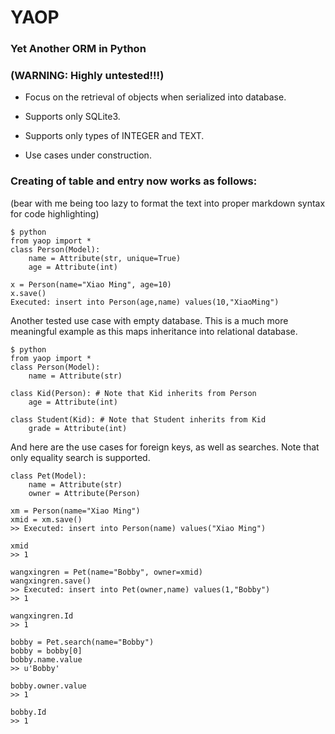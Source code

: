 YAOP
====
### Yet Another ORM in Python

### (WARNING: Highly untested!!!)

- Focus on the retrieval of objects when serialized into database.

- Supports only SQLite3.

- Supports only types of INTEGER and TEXT.

- Use cases under construction.

### Creating of table and entry now works as follows:

(bear with me being too lazy to format the text into proper markdown syntax for
code highlighting)

    $ python
    from yaop import *
    class Person(Model):
        name = Attribute(str, unique=True)
        age = Attribute(int)
    
    x = Person(name="Xiao Ming", age=10)
    x.save()
    Executed: insert into Person(age,name) values(10,"XiaoMing")


Another tested use case with empty database.
This is a much more meaningful example as this maps inheritance into relational
database.

    $ python
    from yaop import *
    class Person(Model):
        name = Attribute(str)
    
    class Kid(Person): # Note that Kid inherits from Person
        age = Attribute(int)
    
    class Student(Kid): # Note that Student inherits from Kid
        grade = Attribute(int)
    
And here are the use cases for foreign keys, as well as searches. Note that only
equality search is supported.

    class Pet(Model):
        name = Attribute(str)
        owner = Attribute(Person)
    
    xm = Person(name="Xiao Ming")
    xmid = xm.save()
    >> Executed: insert into Person(name) values("Xiao Ming")

    xmid
    >> 1

    wangxingren = Pet(name="Bobby", owner=xmid)
    wangxingren.save()
    >> Executed: insert into Pet(owner,name) values(1,"Bobby")
    >> 1

    wangxingren.Id
    >> 1

    bobby = Pet.search(name="Bobby")
    bobby = bobby[0]
    bobby.name.value
    >> u'Bobby'

    bobby.owner.value
    >> 1

    bobby.Id
    >> 1
